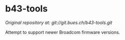 # b43-tools
*Original repository at: git://git.bues.ch/b43-tools.git*

Attempt to support newer Broadcom firmware versions.
